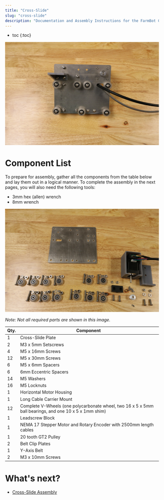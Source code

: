 ```yaml
---
title: "Cross-Slide"
slug: "cross-slide"
description: "Documentation and Assembly Instructions for the FarmBot Genesis Cross-Slide"
---
```


* toc
{:toc}


![IMG_6577.jpg](_images/IMG_6577.jpg)



# Component List

To prepare for assembly, gather all the components from the table below and lay them out in a logical manner. To complete the assembly in the next pages, you will also need the following tools:
* 3mm hex (allen) wrench
* 8mm wrench

![IMG_6616.jpg](_images/IMG_6616.jpg)

_Note: Not all required parts are shown in this image._



|Qty.                          |Component                     |
|------------------------------|------------------------------|
|1                             |Cross-Slide Plate
|2                             |M3 x 5mm Setscrews
|4                             |M5 x 16mm Screws
|12                            |M5 x 30mm Screws
|6                             |M5 x 6mm Spacers
|6                             |6mm Eccentric Spacers
|14                            |M5 Washers
|16                            |M5 Locknuts
|1                             |Horizontal Motor Housing
|1                             |Long Cable Carrier Mount
|12                            |Complete V-Wheels (one polycarbonate wheel, two 16 x 5 x 5mm ball bearings, and one 10 x 5 x 1mm shim)
|1                             |Leadscrew Block
|1                             |NEMA 17 Stepper Motor and Rotary Encoder with 2500mm length cables
|1                             |20 tooth GT2 Pulley
|2                             |Belt Clip Plates
|1                             |Y-Axis Belt
|2                             |M3 x 10mm Screws


# What's next?

 * [Cross-Slide Assembly](cross-slide/cross-slide-assembly.md)
